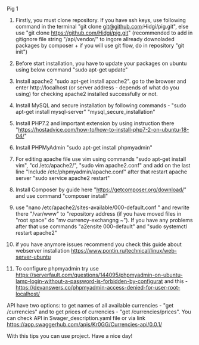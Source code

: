 Pig 1
1) Firstly, you must clone repository. If you have ssh keys, use following command in the terminal "git clone git@github.com:Hidgi/pig.git", else use "git clone https://github.com/Hidgi/pig.git" (recommended to add in gitignore file string "/api/vendor/" to ingore allready downoladed packages by composer + if you will use git flow, do in repository "git init")

2) Before start installation, you have to update your packages on ubuntu using below command "sudo apt-get update"

3) Install apache2 "sudo apt-get install apache2". go to the browser and enter http://localhost (or server address - depends of what do you using) for checking apache2 installed successfully or not.

4) Install MySQL and secure installation by following commands - "sudo apt-get install mysql-server" "mysql_secure_installation"

5) Install PHP7.2 and important extension by using instruction there "https://hostadvice.com/how-to/how-to-install-php7-2-on-ubuntu-18-04/"

6) Install PHPMyAdmin "sudo apt-get install phpmyadmin"

7) For editing apache file use vim using commands "sudo apt-get install vim", "cd /etc/apache2/", "sudo vim apache2.conf" and add on the last line "Include /etc/phpmyadmin/apache.conf" after that restart apache server "sudo service apache2 restart"

8) Install Composer by guide here "https://getcomposer.org/download/" and use command "composer install"

9) use "nano /etc/apache2/sites-available/000-default.conf " and rewrite there "/var/www" to "repository address (if you have moved files in "root space" do "mv currency-exchangng ~"). If you have any problems after that use commands "a2ensite 000-default" and "sudo systemctl restart apache2"

10) if you have anymore issues recommend you check this guide about webserver installation https://www.pontin.ru/technical/linux/web-server-ubuntu

11) To configure phpmyadmin try use https://serverfault.com/questions/144095/phpmyadmin-on-ubuntu-lamp-login-without-a-password-is-forbidden-by-configurat and this - https://devanswers.co/phpmyadmin-access-denied-for-user-root-localhost/

API have two options: to get names of all available currencies - "get /currencies" and to get prices of currencies - "get /currencies/prices". You can check API in Swager_description.yaml file or via link https://app.swaggerhub.com/apis/Kr0GG/Currencies-api/0.0.1/

With this tips you can use project. Have a nice day!
